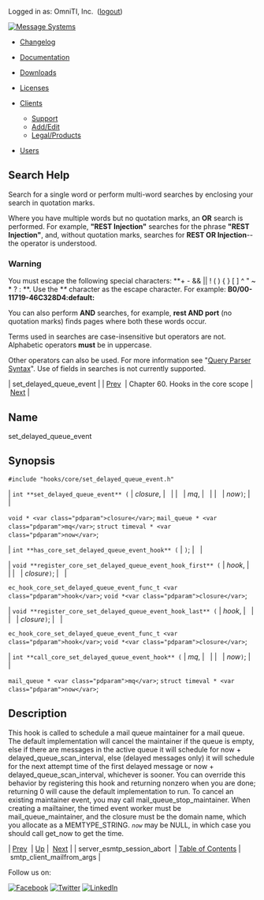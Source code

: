 Logged in as: OmniTI, Inc.  ([logout](https://support.messagesystems.com/logout.php))

[![Message Systems](https://support.messagesystems.com/images/ms-white205.png)](https://support.messagesystems.com/start.php) 

*   [Changelog](https://support.messagesystems.com/start.php?show=changelog)
*   [Documentation](https://support.messagesystems.com/docs/)
*   [Downloads](https://support.messagesystems.com/start.php)

*   [Licenses](https://support.messagesystems.com/license_summary.php)
*   <a href="">Clients</a>
    *   [Support](https://support.messagesystems.com/cs.php)
    *   [Add/Edit](https://support.messagesystems.com/edit_client.php)
    *   [Legal/Products](https://support.messagesystems.com/edit_products.php)
*   [Users](https://support.messagesystems.com/edit_customer.php)

## Search Help

Search for a single word or perform multi-word searches by enclosing your search in quotation marks.

Where you have multiple words but no quotation marks, an **OR** search is performed. For example, **"REST Injection"** searches for the phrase **"REST Injection"**, and, without quotation marks, searches for **REST OR Injection**--the operator is understood.

### Warning

You must escape the following special characters: **+ - && || ! ( ) { } [ ] ^ " ~ * ? : \**. Use the **\** character as the escape character. For example: **B0/00-11719-46C328D4\:default\:**

You can also perform **AND** searches, for example, **rest AND port** (no quotation marks) finds pages where both these words occur.

Terms used in searches are case-insensitive but operators are not. Alphabetic operators **must** be in uppercase.

Other operators can also be used. For more information see "[Query Parser Syntax](https://lucene.apache.org/core/old_versioned_docs/versions/3_0_0/queryparsersyntax.html)". Use of fields in searches is not currently supported.

| set_delayed_queue_event |
| [Prev](hooks.core.server_esmtp_session_abort.php)  | Chapter 60. Hooks in the core scope |  [Next](hooks.core.smtp_client_mailfrom_args.php) |

<a name="hooks.core.set_delayed_queue_event"></a>
## Name

set_delayed_queue_event

## Synopsis

`#include "hooks/core/set_delayed_queue_event.h"`

| `int **set_delayed_queue_event** (` | <var class="pdparam">closure</var>, |   |
|   | <var class="pdparam">mq</var>, |   |
|   | <var class="pdparam">now</var>`)`; |   |

`void * <var class="pdparam">closure</var>`;
`mail_queue * <var class="pdparam">mq</var>`;
`struct timeval * <var class="pdparam">now</var>`;

| `int **has_core_set_delayed_queue_event_hook** (` | `)`; |   |

| `void **register_core_set_delayed_queue_event_hook_first** (` | <var class="pdparam">hook</var>, |   |
|   | <var class="pdparam">closure</var>`)`; |   |

`ec_hook_core_set_delayed_queue_event_func_t <var class="pdparam">hook</var>`;
`void *<var class="pdparam">closure</var>`;

| `void **register_core_set_delayed_queue_event_hook_last** (` | <var class="pdparam">hook</var>, |   |
|   | <var class="pdparam">closure</var>`)`; |   |

`ec_hook_core_set_delayed_queue_event_func_t <var class="pdparam">hook</var>`;
`void *<var class="pdparam">closure</var>`;

| `int **call_core_set_delayed_queue_event_hook** (` | <var class="pdparam">mq</var>, |   |
|   | <var class="pdparam">now</var>`)`; |   |

`mail_queue * <var class="pdparam">mq</var>`;
`struct timeval * <var class="pdparam">now</var>`;<a name="idp18773024"></a>
## Description

This hook is called to schedule a mail queue maintainer for a mail queue. The default implementation will cancel the maintainer if the queue is empty, else if there are messages in the active queue it will schedule for now + delayed_queue_scan_interval, else (delayed messages only) it will schedule for the next attempt time of the first delayed message or now + delayed_queue_scan_interval, whichever is sooner. You can override this behavior by registering this hook and returning nonzero when you are done; returning 0 will cause the default implementation to run. To cancel an existing maintainer event, you may call mail_queue_stop_maintainer. When creating a mailtainer, the timed event worker must be mail_queue_maintainer, and the closure must be the domain name, which you allocate as a MEMTYPE_STRING. *`now`* may be NULL, in which case you should call get_now to get the time.

| [Prev](hooks.core.server_esmtp_session_abort.php)  | [Up](hooks.core.php) |  [Next](hooks.core.smtp_client_mailfrom_args.php) |
| server_esmtp_session_abort  | [Table of Contents](index.php) |  smtp_client_mailfrom_args |

Follow us on:

[![Facebook](https://support.messagesystems.com/images/icon-facebook.png)](http://www.facebook.com/messagesystems) [![Twitter](https://support.messagesystems.com/images/icon-twitter.png)](http://twitter.com/#!/MessageSystems) [![LinkedIn](https://support.messagesystems.com/images/icon-linkedin.png)](http://www.linkedin.com/company/message-systems)